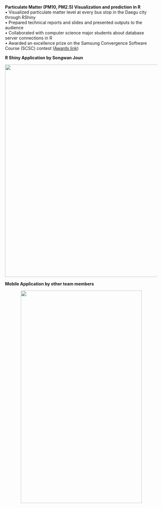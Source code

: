 **Particulate Matter (PM10, PM2.5) Visualization and prediction in R**  
• Visualized particulate matter level at every bus stop in the Daegu city through RShiny  
•	Prepared technical reports and slides and presented outputs to the audience  
• Collaborated with computer science major students about database server connections in R  
• Awarded an excellence prize on the Samsung Convergence Software Course (SCSC) contest ([Awards link](https://drive.google.com/file/d/1m1GseyUlxR8DF_sroxxCxK0aeMw3wS9R/view?usp=sharing, "SCSC exellence award"))

**R Shiny Application by Songwan Joun**
<br>
<p align="middle">
<img src="https://user-images.githubusercontent.com/50762980/130417706-45094abc-b547-446c-955c-297a5b7c6840.gif" width="700px">
</p>

**Mobile Application by other team members**
<br>
<p align="middle">
<img src="https://user-images.githubusercontent.com/50762980/130418261-3345dbb3-9ee8-48eb-a483-0341b8edf1b1.gif" width="400px" height="700">
</p>
